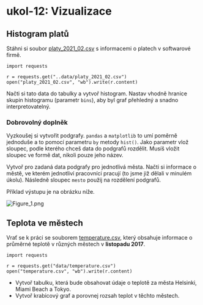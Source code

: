 # ukol-12: Vizualizace

## Histogram platů

Stáhni si soubor [platy_2021_02.csv](data/platy_2021_02.csv) s informacemi o platech v softwarové firmě.

```
import requests

r = requests.get("..data/platy_2021_02.csv")
open("platy_2021_02.csv", "wb").write(r.content)
```

Načti si tato data do tabulky a vytvoř histogram. Nastav vhodně hranice skupin histogramu (parametr `bins`), aby byl graf přehledný a snadno interpretovatelný.

### Dobrovolný doplněk

Vyzkoušej si vytvořit podgrafy. `pandas` a `matplotlib` to umí poměrně jednoduše a to pomocí parametru `by` metody `hist()`. Jako parametr vlož sloupec, podle kterého chceš data do podgrafů rozdělit. Musíš vložit sloupec ve formě dat, nikoli pouze jeho název. 

Vytvoř pro zadaná data podgrafy pro jednotlivá města. Načti si informace o městě, ve kterém jednotliví pracovníci pracují (to jsme již dělali v minulém úkolu). Následně sloupec `mesto` použij na rozdělení podgrafů.

Příklad výstupu je na obrázku níže.

![Figure_1.png](data/Figure_1.png)

## Teplota ve městech

Vrať se k práci se souborem [temperature.csv](data/temperature.csv), který obsahuje informace o průměrné teplotě v různých městech v **listopadu 2017**.

```
import requests

r = requests.get("data/temperature.csv")
open("temperature.csv", "wb").write(r.content)
```

* Vytvoř tabulku, která bude obsahovat údaje o teplotě za města Helsinki, Miami Beach a Tokyo.
* Vytvoř krabicový graf a porovnej rozsah teplot v těchto městech.
